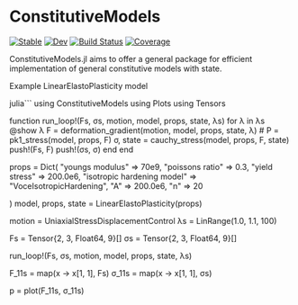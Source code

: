 # ConstitutiveModels 
[![Stable](https://img.shields.io/badge/docs-stable-blue.svg)](https://cthonios.github.io/ConstitutiveModels.jl/stable/) [![Dev](https://img.shields.io/badge/docs-dev-blue.svg)](https://cthonios.github.io/ConstitutiveModels.jl/dev/) [![Build Status](https://github.com/Cthonios/ConstitutiveModels.jl/actions/workflows/CI.yml/badge.svg?branch=main)](https://github.com/Cthonios/ConstitutiveModels.jl/actions/workflows/CI.yml?query=branch%3Amain) [![Coverage](https://codecov.io/gh/Cthonios/ConstitutiveModels.jl/branch/main/graph/badge.svg)](https://codecov.io/gh/Cthonios/ConstitutiveModels.jl)

ConstitutiveModels.jl aims to offer a general package for efficient implementation of general constitutive models with state.

Example LinearElastoPlasticity model

julia```
using ConstitutiveModels
using Plots
using Tensors

function run_loop!(Fs, σs, motion, model, props, state, λs)
  for λ in λs
    @show λ
    F = deformation_gradient(motion, model, props, state, λ)
    # P = pk1_stress(model, props, F)
    σ, state = cauchy_stress(model, props, F, state)
    push!(Fs, F)
    push!(σs, σ)
  end
end

props = Dict(
  "youngs modulus"            => 70e9,
  "poissons ratio"            => 0.3,
  "yield stress"              => 200.0e6,
  "isotropic hardening model" => "VoceIsotropicHardening",
  "A"                         => 200.0e6,
  "n"                         => 20

)
model, props, state = LinearElastoPlasticity(props)

motion = UniaxialStressDisplacementControl
λs = LinRange(1.0, 1.1, 100)

Fs = Tensor{2, 3, Float64, 9}[]
σs = Tensor{2, 3, Float64, 9}[]

run_loop!(Fs, σs, motion, model, props, state, λs)

F_11s = map(x -> x[1, 1], Fs)
σ_11s = map(x -> x[1, 1], σs)

p = plot(F_11s, σ_11s)

```